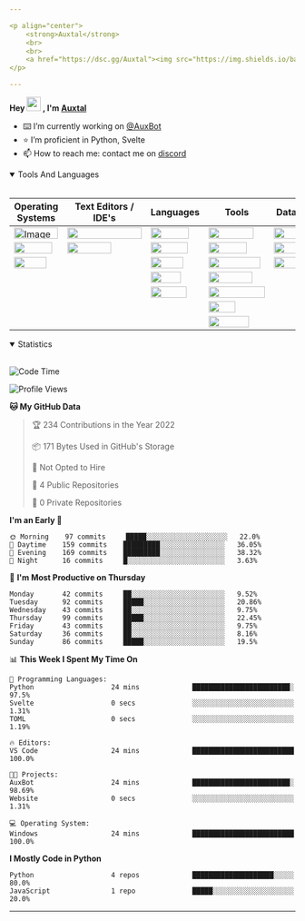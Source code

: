 ```yaml
---

<p align="center">
	<strong>Auxtal</strong>
	<br>
	<br>
	<a href="https://dsc.gg/Auxtal"><img src="https://img.shields.io/badge/Discord-5865F2.svg?logo=Discord&logoColor=white"></a>
</p>

---
```


**Hey <a href="https://dsc.gg/Auxtal"><img src="https://media.giphy.com/media/hvRJCLFzcasrR4ia7z/giphy.gif" width="25" height="25"></a> , I'm <a href="https://github.com/Auxtal">Auxtal</a>**

- ⌨️ I’m currently working on [@AuxBot](https://github.com/auxBot-discord-bot)
- ⭐ I’m proficient in Python, Svelte
- 📫 How to reach me: contact me on [discord](https://discord.com/users/327745755789918208)

<details open>
	<summary>Tools And Languages</summary>
	<br>
	<table>
		<thead>
  			<tr>
    				<th>Operating Systems</th>
    				<th>Text Editors / IDE's</th>
    				<th>Languages</th>
    				<th>Tools</th>
    				<th>Databases</th>
  			</tr>
		</thead>
		<tbody>
  			<tr>
    				<td><img src="https://img.shields.io/badge/Windows-0078D6.svg?logo=Windows&logoColor=white" alt="Image" width="77" height="20"></td>
    				<td><img src="https://img.shields.io/badge/Visual%20Studio%20Code-007ACC.svg?logo=Visual-Studio-Code&logoColor=white" width="131" height="20"></td>
    				<td><img src="https://img.shields.io/badge/Python-3776AB.svg?logo=Python&logoColor=white" width="67" height="20"></td>
    				<td><img src="https://img.shields.io/badge/Portainer-13BEF9.svg?logo=Portainer&logoColor=white" width="79" height="20"></td>
    				<td><img src="https://img.shields.io/badge/PostgreSQL-4169E1.svg?logo=PostgreSQL&logoColor=white" width="91" height="20"></td>
  			</tr>
  			<tr>
    				<td><img src="https://img.shields.io/badge/macOS-000000.svg?logo=macOS&logoColor=white" width="67" height="20"></td>
    				<td><img src="https://img.shields.io/badge/PyCharm-000000.svg?logo=PyCharm&logoColor=white" width="77" height="20"></td>
    				<td><img src="https://img.shields.io/badge/HTML5-E34F26.svg?logo=HTML5&logoColor=white" width="65" height="20"></td>
    				<td><img src="https://img.shields.io/badge/Docker-2496ED.svg?logo=Docker&logoColor=white" width="67" height="20"></td>
    				<td><img src="https://img.shields.io/badge/MongoDB-47A248.svg?logo=MongoDB&logoColor=white" width="81" height="20"></td>
  			</tr>
  			<tr>
    				<td><img src="https://img.shields.io/badge/Linux-FCC624.svg?logo=Linux&logoColor=black" width="57" height="20"></td>
    				<td></td>
    				<td><img src="https://img.shields.io/badge/CSS3-1572B6.svg?logo=CSS3&logoColor=white" width="57" height="20"></td>
    				<td><img src="https://img.shields.io/badge/Kubernetes-326CE5.svg?logo=Kubernetes&logoColor=white" width="91" height="20"></td>
    				<td><img src="https://img.shields.io/badge/redis-%23DD0031.svg?&logo=redis&logoColor=white" width="55" height="20"></td>
  			</tr>
  			<tr>
    				<td></td>
    				<td></td>
    				<td><img src="https://img.shields.io/badge/Sass-CC6699.svg?logo=Sass&logoColor=white" width="53" height="20"></td>
    				<td><img src="https://img.shields.io/badge/GraphQL-E10098.svg?logo=GraphQL&logoColor=white" width="77" height="20"></td>
    				<td></td>
  			</tr>
  			<tr>
    				<td></td>
			 	<td></td>
    				<td><img src="https://img.shields.io/badge/Svelte-FF3E00.svg?logo=Svelte&logoColor=white" width="63" height="20"></td>
    				<td><img src="https://img.shields.io/badge/Tailwind%20CSS-06B6D4.svg?logo=Tailwind-CSS&logoColor=white" width="99" height="20"></td>
    				<td></td>
  			</tr>
  			<tr>
				<td></td>
    				<td></td>
    				<td></td>
    				<td><img src="https://img.shields.io/badge/GIT-E44C30?&logo=git&logoColor=white" width="47" height="20"></td>
    				<td></td>
  			</tr>
			<tr>
    				<td></td>
    				<td></td>
    				<td></td>
    				<td><img src="https://img.shields.io/badge/starship-DD0B78?&logo=starship&logoColor=white" width="71" height="20"></td>
    				<td></td>
  			</tr>
		</tbody>
	</table>
</details>
<details open>
	<summary>Statistics</summary>
	<br>

<!--START_SECTION:waka-->
![Code Time](http://img.shields.io/badge/Code%20Time-837%20hrs%2023%20mins-blue)

![Profile Views](http://img.shields.io/badge/Profile%20Views-142-blue)

**🐱 My GitHub Data** 

> 🏆 234 Contributions in the Year 2022
 > 
> 📦 171 Bytes Used in GitHub's Storage 
 > 
> 🚫 Not Opted to Hire
 > 
> 📜 4 Public Repositories 
 > 
> 🔑 0 Private Repositories  
 > 
**I'm an Early 🐤** 

```text
🌞 Morning    97 commits     █████░░░░░░░░░░░░░░░░░░░░   22.0% 
🌆 Daytime    159 commits    █████████░░░░░░░░░░░░░░░░   36.05% 
🌃 Evening    169 commits    █████████░░░░░░░░░░░░░░░░   38.32% 
🌙 Night      16 commits     █░░░░░░░░░░░░░░░░░░░░░░░░   3.63%

```
📅 **I'm Most Productive on Thursday** 

```text
Monday       42 commits     ██░░░░░░░░░░░░░░░░░░░░░░░   9.52% 
Tuesday      92 commits     █████░░░░░░░░░░░░░░░░░░░░   20.86% 
Wednesday    43 commits     ██░░░░░░░░░░░░░░░░░░░░░░░   9.75% 
Thursday     99 commits     █████░░░░░░░░░░░░░░░░░░░░   22.45% 
Friday       43 commits     ██░░░░░░░░░░░░░░░░░░░░░░░   9.75% 
Saturday     36 commits     ██░░░░░░░░░░░░░░░░░░░░░░░   8.16% 
Sunday       86 commits     █████░░░░░░░░░░░░░░░░░░░░   19.5%

```


📊 **This Week I Spent My Time On** 

```text
💬 Programming Languages: 
Python                   24 mins             ████████████████████████░   97.5% 
Svelte                   0 secs              ░░░░░░░░░░░░░░░░░░░░░░░░░   1.31% 
TOML                     0 secs              ░░░░░░░░░░░░░░░░░░░░░░░░░   1.19%

🔥 Editors: 
VS Code                  24 mins             █████████████████████████   100.0%

🐱‍💻 Projects: 
AuxBot                   24 mins             ████████████████████████░   98.69% 
Website                  0 secs              ░░░░░░░░░░░░░░░░░░░░░░░░░   1.31%

💻 Operating System: 
Windows                  24 mins             █████████████████████████   100.0%

```

**I Mostly Code in Python** 

```text
Python                   4 repos             ████████████████████░░░░░   80.0% 
JavaScript               1 repo              █████░░░░░░░░░░░░░░░░░░░░   20.0%

```



<!--END_SECTION:waka-->

</details>

---
